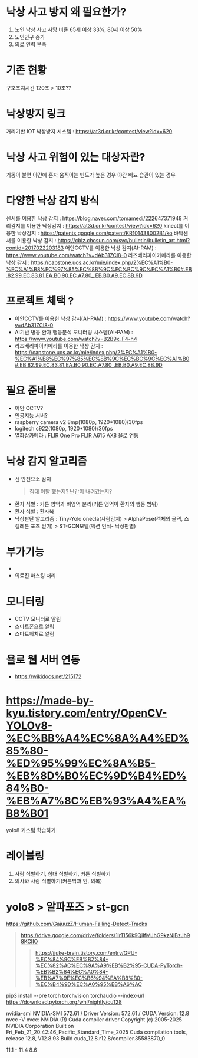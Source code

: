 # 낙상 사고 방지 왜 필요한가?
1. 노인 낙상 사고 사망 비율 65세 이상 33%, 80세 이상 50%
2. 노인인구 증가
3. 의료 인력 부족

# 기존 현황
구호조치시간 120초 > 10초??

# 낙상방지 링크
거리기반 IOT 낙상방지 시스템 : https://at3d.or.kr/contest/view?idx=620

# 낙상 사고 위험이 있는 대상자란?
거동이 불편
야간에 혼자 움직이는 빈도가 높은 경우
야간 배뇨 습관이 있는 경우

# 다양한 낙상 감지 방식
센서를 이용한 낙상 감지 : https://blog.naver.com/tomamedi/222647371948
거리감지를 이용한 낙상감지 : https://at3d.or.kr/contest/view?idx=620
kinect를 이용한 낙상감지 : https://patents.google.com/patent/KR101438002B1/ko
바닥센서를 이용한 낙상 감지 : https://cbiz.chosun.com/svc/bulletin/bulletin_art.html?contid=2017022203183
어안CCTV를 이용한 낙상 감지(AI-PAM) : https://www.youtube.com/watch?v=dAb31ZCl8-0
라즈베리파이카메라를 이용한 낙상 감지 : https://capstone.uos.ac.kr/mie/index.php/2%EC%A1%B0-%EC%A1%B8%EC%97%85%EC%8B%9C%EC%BC%9C%EC%A1%B0#.EB.82.99.EC.83.81.EA.B0.90.EC.A7.80_.EB.B0.A9.EC.8B.9D

# 프로젝트 체택 ?
- 어안CCTV를 이용한 낙상 감지(AI-PAM) : https://www.youtube.com/watch?v=dAb31ZCl8-0
- AI기반 병동 환자 행동분석 모니터링 시스템(AI-PAM) : https://www.youtube.com/watch?v=B2B9x_F4-h4
- 라즈베리파이카메라를 이용한 낙상 감지 : https://capstone.uos.ac.kr/mie/index.php/2%EC%A1%B0-%EC%A1%B8%EC%97%85%EC%8B%9C%EC%BC%9C%EC%A1%B0#.EB.82.99.EC.83.81.EA.B0.90.EC.A7.80_.EB.B0.A9.EC.8B.9D

# 필요 준비물
- 어안 CCTV?
- 인공지능 서버?
- raspberry camera v2 8mp(1080p, 1920*1080)/30fps
- logitech c922(1080p, 1920*1080)/30fps
- 열화상카메라 : FLIR One Pro FLIR A615 AX8 욜로 연동


# 낙상 감지 알고리즘
- 선 안전요소 감지
  > 침대 이탈 했는지?
  > 난간이 내려갔는지?
  > 
- 환자 식별 : 커튼 영역과 비영역 분리(커튼 영역이 환자의 행동 범위)
- 환자 식별 : 환자복
- 낙상판단 알고리즘 : Tiny-Yolo onecla(사람감지) > AlphaPose(객체의 골격, 스켈레톤 포즈 얻기) > ST-GCN모델(액션 인식- 낙상판별)


# 부가기능
- 
- 의료진 마스킹  처리

# 모니터링
- CCTV 모니터로 알림
- 스마트폰으로 알림
- 스마트워치로 알림

# 욜로 웹 서버 연동
- https://wikidocs.net/215172
# https://made-by-kyu.tistory.com/entry/OpenCV-YOLOv8-%EC%BB%A4%EC%8A%A4%ED%85%80-%ED%95%99%EC%8A%B5-%EB%8D%B0%EC%9D%B4%ED%84%B0-%EB%A7%8C%EB%93%A4%EA%B8%B01
yolo8 커스텀 학습하기

# 레이블링
1. 사람 식별하기, 침대 식별하기, 커튼 식별하기
2. 의사와 사람 식별하기(커튼밖과 안, 의복)

# yolo8 > 알파포즈 > st-gcn
https://github.com/GajuuzZ/Human-Falling-Detect-Tracks
> https://drive.google.com/drive/folders/1lrTI56k9QiIfMJhG9kzNjBzJh98KCIIO
  >> https://jjuke-brain.tistory.com/entry/GPU-%EC%84%9C%EB%B2%84-%EC%82%AC%EC%9A%A9%EB%B2%95-CUDA-PyTorch-%EB%B2%84%EC%A0%84-%EB%A7%9E%EC%B6%94%EA%B8%B0-%EC%B4%9D%EC%A0%95%EB%A6%AC
  
  
  
  pip3 install --pre torch torchvision torchaudio --index-url https://download.pytorch.org/whl/nightly/cu128

nvidia-smi
 NVIDIA-SMI 572.61 / Driver Version: 572.61 / CUDA Version: 12.8
nvcc -V
 nvcc: NVIDIA (R) Cuda compiler driver
Copyright (c) 2005-2025 NVIDIA Corporation
Built on Fri_Feb_21_20:42:46_Pacific_Standard_Time_2025
Cuda compilation tools, release 12.8, V12.8.93
Build cuda_12.8.r12.8/compiler.35583870_0



11.1 - 11.4  8.6